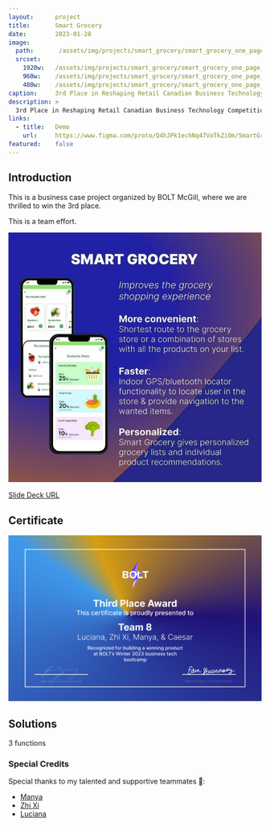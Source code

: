```yaml
---
layout:      project
title:       Smart Grocery
date:        2023-01-28
image:
  path:       /assets/img/projects/smart_grocery/smart_grocery_one_page_banner2.jpg
  srcset:
    1920w:   /assets/img/projects/smart_grocery/smart_grocery_one_page_banner2.jpg
    960w:    /assets/img/projects/smart_grocery/smart_grocery_one_page_banner2.jpg
    480w:    /assets/img/projects/smart_grocery/smart_grocery_one_page_banner2.jpg
caption:     3rd Place in Reshaping Retail Canadian Business Technology Competition
description: >
  3rd Place in Reshaping Retail Canadian Business Technology Competition
links:
  - title:   Demo
    url:     https://www.figma.com/proto/Q4hJPk1echNq47VoTkZiOm/SmartGrocery?node-id=83%3A8&scaling=scale-down&page-id=0%3A1
featured:    false
---
```



## Introduction

This is a business case project organized by BOLT McGill, where we are thrilled to win the 3rd place.

This is a team effort.

![one_page](/assets/img/projects/smart_grocery/smart_grocery_one_page.jpg)

[Slide Deck URL](https://drive.google.com/file/d/1doH22HquOqQTEWPGdGLo9M56w-Vet0I1/view?usp=share_link)

## Certificate

![Certificate](/assets/img/projects/smart_grocery/BOLT_2023_3rd_Place_Team_8_Certificate.png)

## Solutions

3 functions

### Special Credits

Special thanks to my talented and supportive teammates 💯:

- [Manya](https://ca.linkedin.com/in/manya-narwal)
- [Zhi Xi](https://ca.linkedin.com/in/zhi-xi-chen-30441463)
- [Luciana](https://ca.linkedin.com/in/luciana-decormis-aa2a53203)
